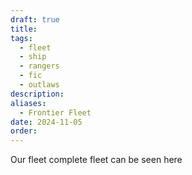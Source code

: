 ```yaml
---
draft: true
title: 
tags:
  - fleet
  - ship
  - rangers
  - fic
  - outlaws
description: 
aliases:
  - Frontier Fleet
date: 2024-11-05
order:
---
```

Our fleet complete fleet can be seen here